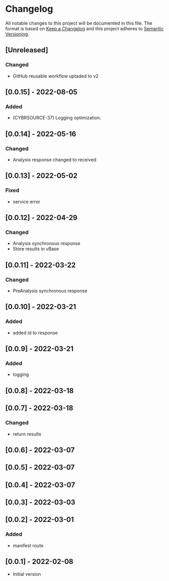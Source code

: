 # Changelog

All notable changes to this project will be documented in this file.
The format is based on [Keep a Changelog](http://keepachangelog.com/en/1.0.0/)
and this project adheres to [Semantic Versioning](http://semver.org/spec/v2.0.0.html).

## [Unreleased]

### Changed

- GitHub reusable workflow uptaded to v2

## [0.0.15] - 2022-08-05

### Added

- (CYBRSOURCE-37) Logging optimization.

## [0.0.14] - 2022-05-16

### Changed

- Analysis response changed to received

## [0.0.13] - 2022-05-02

### Fixed

- service error

## [0.0.12] - 2022-04-29

### Changed

- Analysis synchronous response
- Store results in vBase

## [0.0.11] - 2022-03-22

### Changed

- PreAnalysis synchronous response

## [0.0.10] - 2022-03-21

### Added

- added id to response

## [0.0.9] - 2022-03-21
### Added

- logging

## [0.0.8] - 2022-03-18

## [0.0.7] - 2022-03-18

### Changed

- return results

## [0.0.6] - 2022-03-07

## [0.0.5] - 2022-03-07

## [0.0.4] - 2022-03-07

## [0.0.3] - 2022-03-03

## [0.0.2] - 2022-03-01

### Added

- manifest route

## [0.0.1] - 2022-02-08

- Initial version
